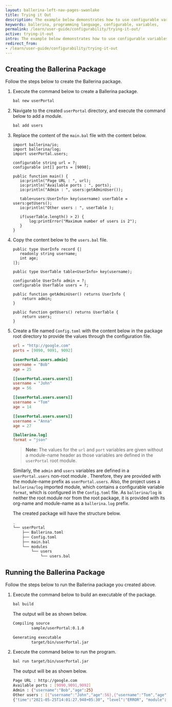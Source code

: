 ```yaml
---
layout: ballerina-left-nav-pages-swanlake
title: Trying it Out
description: The example below demonstrates how to use configurable variables inside a Ballerina project. 
keywords: ballerina, programming language, configurable, variables, 
permalink: /learn/user-guide/configurability/trying-it-out/
active: trying-it-out
intro: The example below demonstrates how to use configurable variables inside a Ballerina project.
redirect_from:
- /learn/user-guide/configurability/trying-it-out
---
```


## Creating the Ballerina Package

Follow the steps below to create the Ballerina package.

1. Execute the command below to create a Ballerina package.

    ```bash
    bal new userPortal
    ```

2. Navigate to the created `userPortal` directory, and execute the command below to add a module. 

    ```bash
    bal add users
    ```

3. Replace the  content of the `main.bal` file  with the content below.

    ```ballerina
    import ballerina/io;
    import ballerina/log;
    import userPortal.users;
    
    configurable string url = ?;
    configurable int[] ports = [9090];
    
    public function main() {
       io:println("Page URL : ", url);
       io:println("Available ports : ", ports);
       io:println("Admin : ", users:getAdminUser());
       
       table<users:UserInfo> key(username) userTable = users:getUsers();
       io:println("Other users : ", userTable );
       
       if(userTable.length() > 2) {
           log:printError("Maximum number of users is 2");
       }
    }
    ```

4. Copy the content below to the `users.bal` file.

    ```ballerina
    public type UserInfo record {|
       readonly string username;
       int age;
    |};
    
    public type UserTable table<UserInfo> key(username);
    
    configurable UserInfo admin = ?;
    configurable UserTable users = ?;
    
    public function getAdminUser() returns UserInfo {
        return admin;
    }
    
    public function getUsers() returns UserTable {
        return users;
    }
    ```

5. Create a file named `Config.toml` with the content below in the package root directory to provide the values through the configuration file.

    ```toml
    url = "http://google.com"
    ports = [9090, 9091, 9092]
    
    [userPortal.users.admin]
    username = "Bob"
    age = 25
    
    [[userPortal.users.users]]
    username = "John"
    age = 56
    
    [[userPortal.users.users]]
    username = "Tom"
    age = 14
    
    [[userPortal.users.users]]
    username = "Anna"
    age = 27
    
    [ballerina.log]
    format = "json"
    ```

    >**Note:** The values for the `url` and `port` variables are given without a module-name header as those variables are defined in the `userPortal` root module.

    Similarly, the `admin` and `users` variables  are defined in a `userPortal.users` non-root module . Therefore, they are provided with the module-name prefix as `userPortal.users`. Also, the project uses a `ballerina/log` imported module, which contains a configurable variable `format`, which is configured in the `Config.toml` file. As `ballerina/log` is neither the root module nor from the root package, it is provided with its org-name and module-name as a `ballerina.log` prefix. 

    The created package will have the structure below.

    ```bash
    .
    └── userPortal
        ├── Ballerina.toml
        ├── Config.toml
        ├── main.bal
        └── modules
            └── users
                └── users.bal

    ```

## Running the Ballerina Package

Follow the steps below to run the Ballerina package you created above.

1. Execute the command below to build an executable of the package. 
    ```bash
    bal build
    ```

    The output will be as shown below.

    ```bash
    Compiling source
            sample/userPortal:0.1.0

    Generating executable
            target/bin/userPortal.jar
    ```

2. Execute the command below to run the program.

    ```bash
    bal run target/bin/userPortal.jar
    ```

    The output will be as shown below.

    ```bash
    Page URL : http://google.com
    Available ports : [9090,9091,9092]
    Admin : {"username":"Bob","age":25}
    Other users : [{"username":"John","age":56},{"username":"Tom","age":14},{"username":"Anna","age":27}]
    {"time":"2021-05-25T14:01:27.948+05:30", "level":"ERROR", "module":"sample/userPortal", "message":"Maximum number of users is 2"}
    ```

<style> #tree-expand-all , #tree-collapse-all, .cTocElements {display:none;} .cGitButtonContainer {padding-left: 40px;} </style>